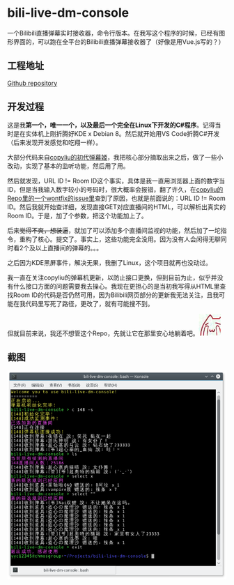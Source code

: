 # bili-live-dm-console

一个Bilibili直播弹幕实时接收器，命令行版本。在我写这个程序的时候，已经有图形界面的，可以跑在全平台的Bilibili直播弹幕接收器了（好像是用Vue.js写的？）

## 工程地址

[Github repository](https://github.com/yyc12345/bili-live-dm-console)

## 开发过程

这是我**第一个，唯一一个，以及最后一个完全在Linux下开发的C#程序**。记得当时是在实体机上刚折腾好KDE x Debian 8。然后就开始用VS Code折腾C#开发（后来发现开发感觉和吃翔一样）。

大部分代码来自[copyliu的初代弹幕姬](https://github.com/copyliu/bililive_dm)，我把核心部分摘取出来之后，做了一些小改动，实现了基本的监听功能，然后用了用。

然后就发现，URL ID != Room ID这个事实，具体是我一直用浏览器上面的数字当ID，但是当我输入数字较小的号码时，很大概率会报错，翻了许久，在[copyliu的Repo里的一个wontfix的issue里](https://github.com/copyliu/bililive_dm/issues/7)查到了原因，也就是前面说的：URL ID != Room ID。然后我就开始查详细，发现直接GET对应直播间的HTML，可以解析出真实的Room ID。于是，加了个参数，把这个功能加上了。

后来~~觉得不爽，想装逼~~，就加了可以添加多个直播间监视的功能，然后加了一坨指令，重构了核心。提交了。事实上，这些功能完全没用。因为没有人会闲得无聊同时看2个及以上直播间的弹幕的。。。

之后因为KDE黑屏事件，解决无果，我删了Linux，这个项目就再也没动过。

我一直在关注copyliu的弹幕机更新，以防止接口更换，但到目前为止，似乎并没有什么接口方面的问题需要我去操心。我现在更担心的是当初我写得从HTML里查找Room ID的代码是否仍然可用，因为Bilibili网页部分的更新我无法关注，且我可能在我代码里写死了路径，更改了，就有可能搜不到。

但就目前来说，我还不想管这个Repo，先就让它在那里安心地躺着吧。![cannotlook](../assets/emoji/cannotlook.jpg)

## 截图

![bili-live-dm-console](../assets/programming/bili-live-dm-console.png)
